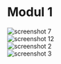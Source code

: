 # Modul 1
![screenshot 7](https://cloud.githubusercontent.com/assets/22131898/23492643/38f1c658-ff38-11e6-89de-eae0a7855539.png) <br>
![screenshot 12](https://cloud.githubusercontent.com/assets/22131898/23492644/391dc6f4-ff38-11e6-8b84-adbe13d9f64b.png) <br>
![screenshot 2](https://cloud.githubusercontent.com/assets/22131898/23492645/392099e2-ff38-11e6-9541-98016d9a6804.png) <br>
![screenshot 3](https://cloud.githubusercontent.com/assets/22131898/23492646/39449f86-ff38-11e6-9197-d75b53471818.png) <br>
